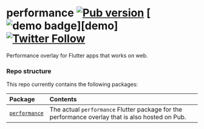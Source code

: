 # performance [![Pub version][pub shield]][pub] [![demo badge]][demo] [![Twitter Follow][twitter badge]][twitter]

Performance overlay for Flutter apps that works on web.

### Repo structure

This repo currently contains the following packages:

| Package                      | Contents                                                                                                                                                                                         |
| :--------------------------- | :----------------------------------------------------------------------------------------------- |
| [`performance`][performance] | The actual `performance` Flutter package for the performance overlay that is also hosted on Pub. |

[twitter]: https://twitter.com/creativemaybeno
[twitter badge]: https://img.shields.io/twitter/follow/creativemaybeno?label=Follow&style=social
[example]: https://performance.creativemaybeno.dev
[demo badge]: https://img.shields.io/badge/web-demo-yellow
[performance]: https://github.com/creativecreatorormaybenot/performance/tree/main/performance
[pub]: https://pub.dev/packages/performance
[pub shield]: https://img.shields.io/pub/v/performance.svg
